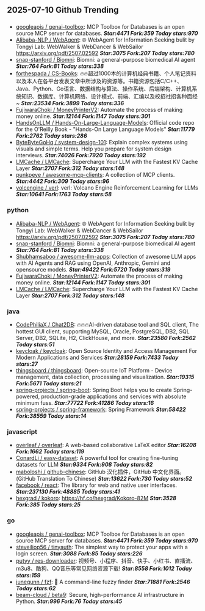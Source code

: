## 2025-07-10 Github Trending

### 
* [googleapis / genai-toolbox](https://github.com/googleapis/genai-toolbox): MCP Toolbox for Databases is an open source MCP server for databases. ***Star:4471 Fork:359 Today stars:970***
* [Alibaba-NLP / WebAgent](https://github.com/Alibaba-NLP/WebAgent): 🌐 WebAgent for Information Seeking bulit by Tongyi Lab: WebWalker & WebDancer & WebSailor https://arxiv.org/pdf/2507.02592 ***Star:3075 Fork:207 Today stars:780***
* [snap-stanford / Biomni](https://github.com/snap-stanford/Biomni): Biomni: a general-purpose biomedical AI agent ***Star:764 Fork:81 Today stars:338***
* [forthespada / CS-Books](https://github.com/forthespada/CS-Books): 🔥🔥超过1000本的计算机经典书籍、个人笔记资料以及本人在各平台发表文章中所涉及的资源等。书籍资源包括C/C++、Java、Python、Go语言、数据结构与算法、操作系统、后端架构、计算机系统知识、数据库、计算机网络、设计模式、前端、汇编以及校招社招各种面经~ ***Star:23534 Fork:3899 Today stars:336***
* [FujiwaraChoki / MoneyPrinterV2](https://github.com/FujiwaraChoki/MoneyPrinterV2): Automate the process of making money online. ***Star:12144 Fork:1147 Today stars:301***
* [HandsOnLLM / Hands-On-Large-Language-Models](https://github.com/HandsOnLLM/Hands-On-Large-Language-Models): Official code repo for the O'Reilly Book - "Hands-On Large Language Models" ***Star:11779 Fork:2762 Today stars:286***
* [ByteByteGoHq / system-design-101](https://github.com/ByteByteGoHq/system-design-101): Explain complex systems using visuals and simple terms. Help you prepare for system design interviews. ***Star:74026 Fork:7920 Today stars:192***
* [LMCache / LMCache](https://github.com/LMCache/LMCache): Supercharge Your LLM with the Fastest KV Cache Layer ***Star:2707 Fork:312 Today stars:148***
* [punkpeye / awesome-mcp-clients](https://github.com/punkpeye/awesome-mcp-clients): A collection of MCP clients. ***Star:4442 Fork:309 Today stars:96***
* [volcengine / verl](https://github.com/volcengine/verl): verl: Volcano Engine Reinforcement Learning for LLMs ***Star:10641 Fork:1763 Today stars:58***

### python
* [Alibaba-NLP / WebAgent](https://github.com/Alibaba-NLP/WebAgent): 🌐 WebAgent for Information Seeking bulit by Tongyi Lab: WebWalker & WebDancer & WebSailor https://arxiv.org/pdf/2507.02592 ***Star:3075 Fork:207 Today stars:780***
* [snap-stanford / Biomni](https://github.com/snap-stanford/Biomni): Biomni: a general-purpose biomedical AI agent ***Star:764 Fork:81 Today stars:338***
* [Shubhamsaboo / awesome-llm-apps](https://github.com/Shubhamsaboo/awesome-llm-apps): Collection of awesome LLM apps with AI Agents and RAG using OpenAI, Anthropic, Gemini and opensource models. ***Star:49422 Fork:5720 Today stars:319***
* [FujiwaraChoki / MoneyPrinterV2](https://github.com/FujiwaraChoki/MoneyPrinterV2): Automate the process of making money online. ***Star:12144 Fork:1147 Today stars:301***
* [LMCache / LMCache](https://github.com/LMCache/LMCache): Supercharge Your LLM with the Fastest KV Cache Layer ***Star:2707 Fork:312 Today stars:148***

### java
* [CodePhiliaX / Chat2DB](https://github.com/CodePhiliaX/Chat2DB): 🔥🔥🔥AI-driven database tool and SQL client, The hottest GUI client, supporting MySQL, Oracle, PostgreSQL, DB2, SQL Server, DB2, SQLite, H2, ClickHouse, and more. ***Star:23580 Fork:2562 Today stars:51***
* [keycloak / keycloak](https://github.com/keycloak/keycloak): Open Source Identity and Access Management For Modern Applications and Services ***Star:28159 Fork:7433 Today stars:27***
* [thingsboard / thingsboard](https://github.com/thingsboard/thingsboard): Open-source IoT Platform - Device management, data collection, processing and visualization. ***Star:19315 Fork:5671 Today stars:21***
* [spring-projects / spring-boot](https://github.com/spring-projects/spring-boot): Spring Boot helps you to create Spring-powered, production-grade applications and services with absolute minimum fuss. ***Star:77722 Fork:41286 Today stars:16***
* [spring-projects / spring-framework](https://github.com/spring-projects/spring-framework): Spring Framework ***Star:58422 Fork:38559 Today stars:14***

### javascript
* [overleaf / overleaf](https://github.com/overleaf/overleaf): A web-based collaborative LaTeX editor ***Star:16208 Fork:1662 Today stars:119***
* [ConardLi / easy-dataset](https://github.com/ConardLi/easy-dataset): A powerful tool for creating fine-tuning datasets for LLM ***Star:9334 Fork:908 Today stars:82***
* [maboloshi / github-chinese](https://github.com/maboloshi/github-chinese): GitHub 汉化插件，GitHub 中文化界面。 (GitHub Translation To Chinese) ***Star:13622 Fork:730 Today stars:52***
* [facebook / react](https://github.com/facebook/react): The library for web and native user interfaces. ***Star:237130 Fork:48885 Today stars:41***
* [hexgrad / kokoro](https://github.com/hexgrad/kokoro): https://hf.co/hexgrad/Kokoro-82M ***Star:3528 Fork:385 Today stars:25***

### go
* [googleapis / genai-toolbox](https://github.com/googleapis/genai-toolbox): MCP Toolbox for Databases is an open source MCP server for databases. ***Star:4471 Fork:359 Today stars:970***
* [steveiliop56 / tinyauth](https://github.com/steveiliop56/tinyauth): The simplest way to protect your apps with a login screen. ***Star:3088 Fork:85 Today stars:226***
* [putyy / res-downloader](https://github.com/putyy/res-downloader): 视频号、小程序、抖音、快手、小红书、直播流、m3u8、酷狗、QQ音乐等常见网络资源下载! ***Star:8558 Fork:1012 Today stars:159***
* [junegunn / fzf](https://github.com/junegunn/fzf): 🌸 A command-line fuzzy finder ***Star:71881 Fork:2546 Today stars:62***
* [beam-cloud / beta9](https://github.com/beam-cloud/beta9): Secure, high-performance AI infrastructure in Python. ***Star:996 Fork:76 Today stars:45***

